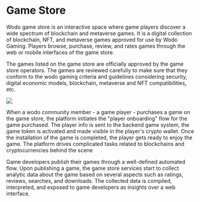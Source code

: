 # Game Store

Wodo game store is an interactive space where game players discover a wide spectrum of blockchain and metaverse games.  It is a digital collection of blockchain, NFT, and metaverse games approved for use by Wodo Gaming. Players browse, purchase, review, and rates games through the web or mobile interfaces of the game store.&#x20;

The games listed on the game store are officially approved by the game store operators. The games are reviewed carefully to make sure that they conform to the wodo gaming criteria and guidelines considering security, digital economic models, blockchain, metaverse and NFT compatibilities, etc.&#x20;

![](../.gitbook/assets/wodo\_game\_store.jpg)

When a wodo community member - a game player -  purchases a game on the game store, the platform initiates the "player onboarding" flow for the game purchased. The player info is sent to the backend game system, the game token is activated and made visible in the player's crypto wallet. Once the installation of the game is completed, the player gets ready to enjoy the game. The platform drives complicated tasks related to blockchains and cryptocurrencies behind the scene

Game developers publish their games through a well-defined automated flow. Upon publishing a game, the game store services start to collect analytic data about the game based on several aspects such as ratings, reviews, searches, and downloads. The collected data is compiled, interpreted, and exposed to game developers as insights over a web interface.

